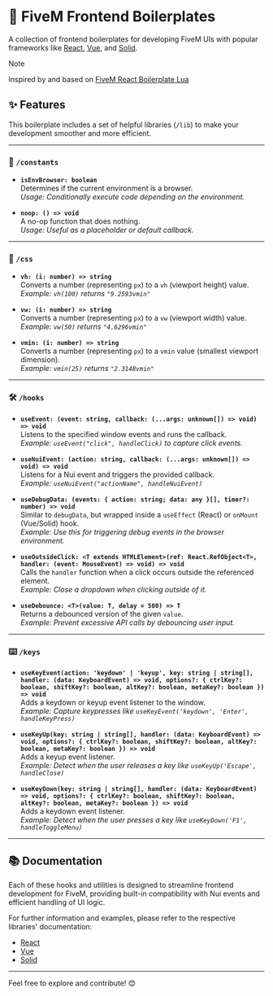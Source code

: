 # 🚀 FiveM Frontend Boilerplates

A collection of frontend boilerplates for developing FiveM UIs with popular frameworks like [React](https://react.dev/), [Vue](https://vuejs.org/), and [Solid](https://solidjs.com/).

> [!NOTE]
> Inspired by and based on [FiveM React Boilerplate Lua](https://github.com/project-error/fivem-react-boilerplate-lua)

## ✨ Features

This boilerplate includes a set of helpful libraries (`/lib`) to make your development smoother and more efficient.

---

### 🔧 `/constants`

- **`isEnvBrowser: boolean`**  
  Determines if the current environment is a browser.  
  _Usage: Conditionally execute code depending on the environment._

- **`noop: () => void`**  
  A no-op function that does nothing.  
  _Usage: Useful as a placeholder or default callback._

---

### 🎨 `/css`

- **`vh: (i: number) => string`**  
  Converts a number (representing `px`) to a `vh` (viewport height) value.  
  _Example: `vh(100)` returns `"9.2593vmin"`_

- **`vw: (i: number) => string`**  
  Converts a number (representing `px`) to a `vw` (viewport width) value.  
  _Example: `vw(50)` returns `"4.6296vmin"`_

- **`vmin: (i: number) => string`**  
  Converts a number (representing `px`) to a `vmin` value (smallest viewport dimension).  
  _Example: `vmin(25)` returns `"2.3148vmin"`_

---

### 🛠️ `/hooks`

- **`useEvent: (event: string, callback: (...args: unknown[]) => void) => void`**  
  Listens to the specified window events and runs the callback.  
  _Example: `useEvent("click", handleClick)` to capture click events._

- **`useNuiEvent: (action: string, callback: (...args: unknown[]) => void) => void`**  
  Listens for a Nui event and triggers the provided callback.  
  _Example: `useNuiEvent("actionName", handleNuiEvent)`_

- **`useDebugData: (events: { action: string; data: any }[], timer?: number) => void`**  
  Similar to `debugData`, but wrapped inside a `useEffect` (React) or `onMount` (Vue/Solid) hook.  
  _Example: Use this for triggering debug events in the browser environment._

- **`useOutsideClick: <T extends HTMLElement>(ref: React.RefObject<T>, handler: (event: MouseEvent) => void) => void`**  
  Calls the `handler` function when a click occurs outside the referenced element.  
  _Example: Close a dropdown when clicking outside of it._

- **`useDebounce: <T>(value: T, delay = 500) => T`**  
  Returns a debounced version of the given `value`.  
  _Example: Prevent excessive API calls by debouncing user input._

---

### ⌨️ `/keys`

- **`useKeyEvent(action: 'keydown' | 'keyup', key: string | string[], handler: (data: KeyboardEvent) => void, options?: { ctrlKey?: boolean, shiftKey?: boolean, altKey?: boolean, metaKey?: boolean }) => void`**  
  Adds a keydown or keyup event listener to the window.  
  _Example: Capture keypresses like `useKeyEvent('keydown', 'Enter', handleKeyPress)`_

- **`useKeyUp(key: string | string[], handler: (data: KeyboardEvent) => void, options?: { ctrlKey?: boolean, shiftKey?: boolean, altKey?: boolean, metaKey?: boolean }) => void`**  
  Adds a keyup event listener.  
  _Example: Detect when the user releases a key like `useKeyUp('Escape', handleClose)`_

- **`useKeyDown(key: string | string[], handler: (data: KeyboardEvent) => void, options?: { ctrlKey?: boolean, shiftKey?: boolean, altKey?: boolean, metaKey?: boolean }) => void`**  
  Adds a keydown event listener.  
  _Example: Detect when the user presses a key like `useKeyDown('F1', handleToggleMenu)`_

---

## 📚 Documentation

Each of these hooks and utilities is designed to streamline frontend development for FiveM, providing built-in compatibility with Nui events and efficient handling of UI logic.

For further information and examples, please refer to the respective libraries' documentation:

- [React](https://react.dev/)
- [Vue](https://vuejs.org/)
- [Solid](https://solidjs.com/)

---

Feel free to explore and contribute! 😊
